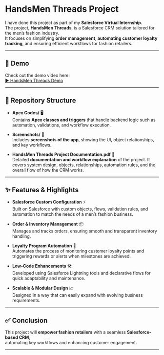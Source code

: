 #  HandsMen Threads Project

I have done this project as part of my **Salesforce Virtual Internship**.  
The project, **HandsMen Threads**, is a Salesforce CRM solution tailored for the men’s fashion industry.  
It focuses on simplifying **order management**, **automating customer loyalty tracking**, and ensuring efficient workflows for fashion retailers.  

---

## 🎥 Demo  
Check out the demo video here:  
[▶️ HandsMen Threads Demo](https://drive.google.com/file/d/11SoyTPaEvKXPhRPtAJtUfmkwHO3JSjK6/view?usp=sharing)

---

## 📂 Repository Structure  

- **Apex Codes/** 🖥️  
  Contains **Apex classes and triggers** that handle backend logic such as automation, validations, and workflow execution.  

- **Screenshots/** 📸  
  Includes **screenshots of the app**, showing the UI, object relationships, and key workflows.  

- **HandsMen Threads Project Documentation.pdf** 📑  
  Detailed **documentation and workflow explanation** of the project. It covers system design, objects, relationships, automation rules, and the overall flow of how the CRM works.  

---

## ✨ Features & Highlights  

- **Salesforce Custom Configuration** ⚡  
  Built on Salesforce with custom objects, flows, validation rules, and automation to match the needs of a men’s fashion business.  

- **Order & Inventory Management** 📦  
  Manages and tracks orders, ensuring smooth and transparent inventory handling.  

- **Loyalty Program Automation** 🎁  
  Automates the process of monitoring customer loyalty points and triggering rewards or alerts when milestones are achieved.  

- **Low-Code Enhancements** 🛠️  
  Developed using Salesforce Lightning tools and declarative flows for quick adaptability and maintenance.  

- **Scalable & Modular Design** 📈  
  Designed in a way that can easily expand with evolving business requirements.  

---

## ✅ Conclusion  

This project will **empower fashion retailers** with a seamless **Salesforce-based CRM**,  
automating key workflows and enhancing customer engagement.  

---
